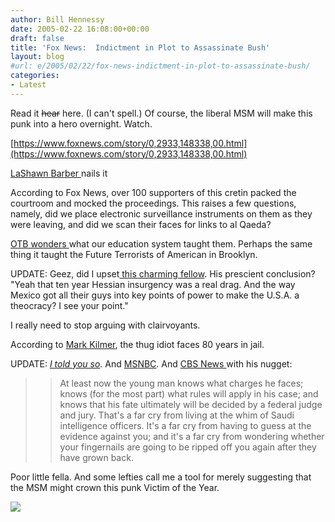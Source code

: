 ```yaml
---
author: Bill Hennessy
date: 2005-02-22 16:08:00+00:00
draft: false
title: 'Fox News:  Indictment in Plot to Assassinate Bush'
layout: blog
#url: e/2005/02/22/fox-news-indictment-in-plot-to-assassinate-bush/
categories:
- Latest
---
```


Read it <strike>hear</strike> here. (I can't spell.) Of course, the liberal MSM will make this punk into a hero overnight. Watch.




[https://www.foxnews.com/story/0,2933,148338,00.html](https://www.foxnews.com/story/0,2933,148338,00.html)




[LaShawn Barber ](https://lashawnbarber.com/archives/2005/02/22/local/)nails it




According to Fox News, over 100 supporters of this cretin packed the courtroom and mocked the proceedings. This raises a few questions, namely, did we place electronic surveillance instruments on them as they were leaving, and did we scan their faces for links to al Qaeda?




[OTB wonders ](https://www.outsidethebeltway.com/archives/9351)what our education system taught them. Perhaps the same thing it taught the Future Terrorists of American in Brooklyn.




UPDATE: Geez, did I upset[ this charming fellow](https://www.hairyfishnuts.com/#222051218PM). His prescient conclusion? "Yeah that ten year Hessian insurgency was a real drag. And the way Mexico got all their guys into key points of power to make the U.S.A. a theocracy? I see your point."




I really need to stop arguing with clairvoyants.




According to [Mark Kilmer](https://www.gopbloggers.org/mt/archives/000455.html), the thug idiot faces 80 years in jail. 




UPDATE: _[I told you so](https://www.blogsforbush.com/mt/archives/003787.html)_. And [MSNBC](https://www.msnbc.msn.com/id/7012172/). And [CBS News ](https://www.cbsnews.com/stories/2005/02/22/opinion/courtwatch/main675804.shtml)with his nugget:




> 

> 
> > 

>> 
>> At least now the young man knows what charges he faces; knows (for the most part) what rules will apply in his case; and knows that his fate ultimately will be decided by a federal judge and jury. That's a far cry from living at the whim of Saudi intelligence officers. It's a far cry from having to guess at the evidence against you; and it's a far cry from wondering whether your fingernails are going to be ripped off you again after they have grown back. 
>> 
>> 
> 
> 




Poor little fella. And some lefties call me a tool for merely suggesting that the MSM might crown this punk Victim of the Year.

![](https://blog.billhennessy.com/aggbug.aspx?PostID=1198)

